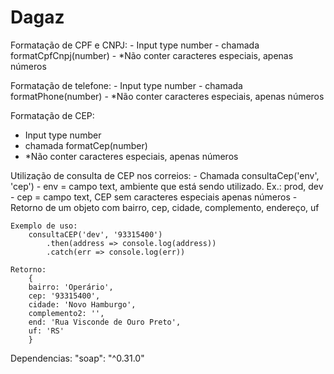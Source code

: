 # Dagaz

Formatação de CPF e CNPJ:
    - Input type number
    - chamada formatCpfCnpj(number)
    - *Não conter caracteres especiais, apenas números

Formatação de telefone:
    - Input type number
    - chamada formatPhone(number)
    - *Não conter caracteres especiais, apenas números

Formatação de CEP:
   - Input type number
   - chamada formatCep(number)
   - *Não conter caracteres especiais, apenas números

Utilização de consulta de CEP nos correios:
    - Chamada consultaCep('env', 'cep')
        - env = campo text, ambiente que está sendo utilizado. Ex.: prod, dev
        - cep = campo text, CEP sem caracteres especiais apenas números
    - Retorno de um objeto com bairro, cep, cidade, complemento, endereço, uf
    
    Exemplo de uso:
        consultaCEP('dev', '93315400')
            .then(address => console.log(address))
            .catch(err => console.log(err))

    Retorno:
        {
        bairro: 'Operário',
        cep: '93315400',
        cidade: 'Novo Hamburgo',
        complemento2: '',
        end: 'Rua Visconde de Ouro Preto',
        uf: 'RS'
        }



Dependencias: 
    "soap": "^0.31.0"
